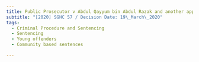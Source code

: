 ```yaml
---
title: Public Prosecutor v Abdul Qayyum bin Abdul Razak and another appeal
subtitle: "[2020] SGHC 57 / Decision Date: 19\_March\_2020"
tags:
  - Criminal Procedure and Sentencing
  - Sentencing
  - Young offenders
  - Community based sentences

---
```

